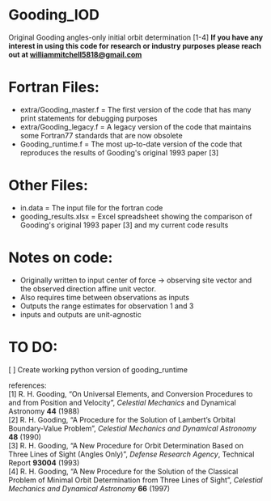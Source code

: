 # Gooding_IOD
Original Gooding angles-only initial orbit determination [1-4]
**If you have any interest in using this code for research or industry purposes please reach out at williammitchell5818@gmail.com**

# Fortran Files:
- extra/Gooding_master.f = The first version of the code that has many print statements for debugging purposes
- extra/Gooding_legacy.f =  A legacy version of the code that maintains some Fortran77 standards that are now obsolete
- Gooding_runtime.f = The most up-to-date version of the code that reproduces the results of Gooding's original 1993 paper [3]

# Other Files:
- in.data = The input file for the fortran code
- gooding_results.xlsx = Excel spreadsheet showing the comparison of Gooding's original 1993 paper [3] and my current code results

# Notes on code:
- Originally written to input center of force -> observing site vector and the observed direction affine unit vector.
- Also requires time between observations as inputs
- Outputs the range estimates for observation 1 and 3
- inputs and outputs are unit-agnostic


# TO DO:
[ ] Create working python version of gooding_runtime

references:<br>
[1] R. H. Gooding, “On Universal Elements, and Conversion Procedures to and from Position and Velocity”, _Celestial Mechanics_ and Dynamical Astronomy **44** (1988)<br>
[2] R. H. Gooding, “A Procedure for the Solution of Lambert’s Orbital Boundary-Value Problem”, _Celestial Mechanics and Dynamical Astronomy_ **48** (1990)<br>
[3] R. H. Gooding, “A New Procedure for Orbit Determination Based on Three Lines of Sight (Angles Only)”, _Defense Research Agency_, Technical Report **93004** (1993)<br>
[4] R. H. Gooding, “A New Procedure for the Solution of the Classical Problem of Minimal Orbit Determination from Three Lines of Sight”, _Celestial Mechanics and Dynamical Astronomy_ **66** (1997)<br>
